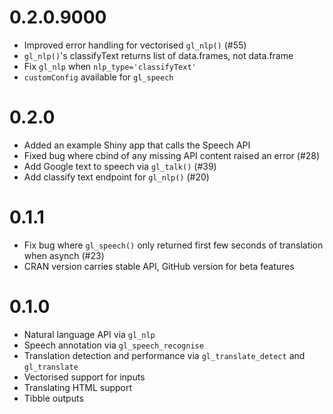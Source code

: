 # 0.2.0.9000

* Improved error handling for vectorised `gl_nlp()` (#55)
* `gl_nlp()`'s classifyText returns list of data.frames, not data.frame
* Fix `gl_nlp` when `nlp_type='classifyText'`
* `customConfig` available for `gl_speech`

# 0.2.0

* Added an example Shiny app that calls the Speech API
* Fixed bug where cbind of any missing API content raised an error (#28)
* Add Google text to speech via `gl_talk()` (#39)
* Add classify text endpoint for `gl_nlp()` (#20)

# 0.1.1

* Fix bug where `gl_speech()` only returned first few seconds of translation when asynch (#23)
* CRAN version carries stable API, GitHub version for beta features

# 0.1.0


* Natural language API via `gl_nlp`
* Speech annotation via `gl_speech_recognise`
* Translation detection and performance via `gl_translate_detect` and `gl_translate`
* Vectorised support for inputs
* Translating HTML support
* Tibble outputs
